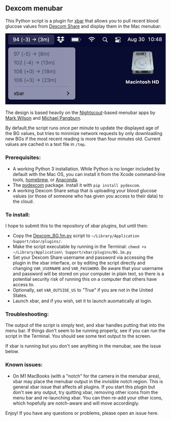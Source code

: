 ## Dexcom menubar

This Python script is a plugin for [xbar](https://xbarapp.com/) that allows you to pull recent blood glucose values from [Dexcom Share](https://www.dexcom.com/training-videos/setting-up-dexcom-share-and-follow) and display them in the Mac menubar:

![Image of BG value in menubar](Dexcom_BG_screenshot.png)

The design is based heavily on the [Nightscout](https://github.com/nightscout/cgm-remote-monitor#nightscout-web-monitor-aka-cgm-remote-monitor)-based menubar apps by [Mark Wilson](https://github.com/mddub/nightscout-osx-menubar) and [Michael Pangburn](https://github.com/mpangburn/NightscoutMenuBar). 

By default,the script runs once per minute to update the displayed age of the BG values, but tries to minimize network requests by only downloading new BGs if the most recent reading is more than four minutes old. Current values are cached in a text file in `/tmp`. 

### Prerequisites:

* A working Python 3 installation.  While Python is no longer included by default with the Mac OS, you can install it from the Xcode command-line tools, [homebrew](https://brew.sh/), or [Anaconda](https://www.anaconda.com/).
* The [pydexcom](https://github.com/gagebenne/pydexcom) package.  Install it with `pip install pydexcom`. 
* A working Dexcom Share setup that is uploading your blood glucose values (or those of someone who has given you access to their data) to the cloud. 

### To install: 

I hope to submit this to the repository of xbar plugins, but until then: 

* Copy the [Dexcom_BG.1m.py](Dexcom_BG.1m.py) script to `~/Library/Application Support/xbar/plugins/`.
* Make the script executable by running in the Terminal: `chmod +x ~/Library/Application\ Support/xbar/plugins/BG.1m.py`
* Set your Dexcom Share username and password via accessing the plugin in the xbar interface, or by editing the script directly and changing `VAR_USERNAME` and `VAR_PASSWORD`.  Be aware that your username and password will be stored on your computer in plain text, so there is a potential security risk of running this on a computer that others have access to. 
* Optionally, set `VAR_OUTSIDE_US` to "True" if you are not in the United States. 
* Launch xbar, and if you wish, set it to launch auomatically at login. 

### Troubleshooting: 

The output of the script is simply text, and xbar handles putting that into the menu bar.  If things don't seem to be running properly, see if you can run the script in the Terminal.  You should see some text output to the screen. 

If xbar is running but you don't see anything in the menubar, see the issue below. 

### Known issues: 

* On M1 MacBooks (with a "notch" for the camera in the menubar area), xbar may place the menubar output in the invisible notch region.  This is general xbar issue that affects all plugins.  If you start this plugin but don't see any output, try quitting xbar, removing other icons from the menu bar and re-launching xbar.  You can then re-add your other icons, which hopefully are notch-aware and will move accordingly. 

Enjoy! If you have any questions or problems, please open an issue here. 


